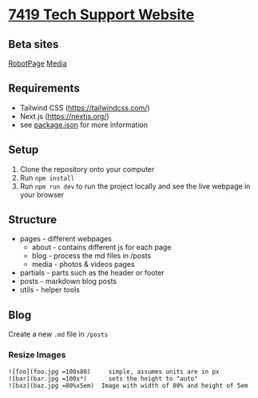 # [7419 Tech Support Website](https://www.7419.tech/)

## Beta sites
[RobotPage](https://7419test.surge.sh/)
[Media](https://7419media.surge.sh/)
## Requirements
- Tailwind CSS (https://tailwindcss.com/)
- Next.js (https://nextjs.org/)
- see [package.json](https://github.com/frc-7419/frc-7419.github.io/blob/main/package.json) for more information

## Setup
1. Clone the repository onto your computer
2. Run ```npm install```
3. Run ```npm run dev``` to run the project locally and see the live webpage in your browser

## Structure
- pages - different webpages
  -  about - contains different js for each page
  -  blog - process the md files in /posts
  -  media - photos & videos pages
- partials - parts such as the header or footer 
- posts - markdown blog posts
- utils - helper tools
## Blog

Create a new `.md` file in `/posts`

### Resize Images

```
![foo](foo.jpg =100x80)     simple, assumes units are in px
![bar](bar.jpg =100x*)      sets the height to "auto"
![baz](baz.jpg =80%x5em)  Image with width of 80% and height of 5em
```
